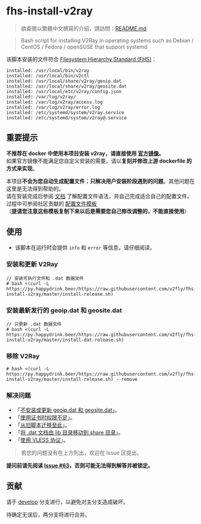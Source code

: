 # fhs-install-v2ray

> 欲查閱以繁體中文撰寫的介紹，請訪問：[README.md](README.md)

> Bash script for installing V2Ray in operating systems such as Debian / CentOS / Fedora / openSUSE that support systemd

该脚本安装的文件符合 [Filesystem Hierarchy Standard (FHS)](https://py.happydrink.beer/https://en.wikipedia.org/wiki/Filesystem_Hierarchy_Standard)：

```
installed: /usr/local/bin/v2ray
installed: /usr/local/bin/v2ctl
installed: /usr/local/share/v2ray/geoip.dat
installed: /usr/local/share/v2ray/geosite.dat
installed: /usr/local/etc/v2ray/config.json
installed: /var/log/v2ray/
installed: /var/log/v2ray/access.log
installed: /var/log/v2ray/error.log
installed: /etc/systemd/system/v2ray.service
installed: /etc/systemd/system/v2ray@.service
```

## 重要提示

**不推荐在 docker 中使用本项目安装 v2ray，请直接使用 [官方镜像](https://py.happydrink.beer/https://github.com/v2fly/docker)。**  
如果官方镜像不能满足您自定义安装的需要，请以**复刻并修改上游 dockerfile 的方式来实现**。  

本项目**不会为您自动生成配置文件**；**只解决用户安装阶段遇到的问题**。其他问题在这里是无法得到帮助的。  
请在安装完成后参阅 [文档](https://py.happydrink.beer/https://www.v2fly.org/) 了解配置文件语法，并自己完成适合自己的配置文件。过程中可参阅社区贡献的 [配置文件模板](https://py.happydrink.beer/https://github.com/v2fly/v2ray-examples)  
（**提请您注意这些模板复制下来以后是需要您自己修改调整的，不能直接使用**）

## 使用

* 该脚本在运行时会提供 `info` 和 `error` 等信息，请仔细阅读。

### 安装和更新 V2Ray

```
// 安装可执行文件和 .dat 数据文件
# bash <(curl -L https://py.happydrink.beer/https://raw.githubusercontent.com/v2fly/fhs-install-v2ray/master/install-release.sh)
```

### 安装最新发行的 geoip.dat 和 geosite.dat

```
// 只更新 .dat 数据文件
# bash <(curl -L https://py.happydrink.beer/https://raw.githubusercontent.com/v2fly/fhs-install-v2ray/master/install-dat-release.sh)
```

### 移除 V2Ray

```
# bash <(curl -L https://py.happydrink.beer/https://raw.githubusercontent.com/v2fly/fhs-install-v2ray/master/install-release.sh) --remove
```

### 解决问题

* 「[不安装或更新 geoip.dat 和 geosite.dat](https://py.happydrink.beer/https://github.com/v2fly/fhs-install-v2ray/wiki/Do-not-install-or-update-geoip.dat-and-geosite.dat-zh-Hans-CN)」。
* 「[使用证书时权限不足](https://py.happydrink.beer/https://github.com/v2fly/fhs-install-v2ray/wiki/Insufficient-permissions-when-using-certificates-zh-Hans-CN)」。
* 「[从旧脚本迁移至此](https://py.happydrink.beer/https://github.com/v2fly/fhs-install-v2ray/wiki/Migrate-from-the-old-script-to-this-zh-Hans-CN)」。
* 「[将 .dat 文档由 lib 目录移动到 share 目录](https://py.happydrink.beer/https://github.com/v2fly/fhs-install-v2ray/wiki/Move-.dat-files-from-lib-directory-to-share-directory-zh-Hans-CN)」。
* 「[使用 VLESS 协议](https://py.happydrink.beer/https://github.com/v2fly/fhs-install-v2ray/wiki/To-use-the-VLESS-protocol-zh-Hans-CN)」。

> 若您的问题没有在上方列出，欢迎在 Issue 区提出。

**提问前请先阅读 [Issue #63](https://py.happydrink.beer/https://github.com/v2fly/fhs-install-v2ray/issues/63)，否则可能无法得到解答并被锁定。**

## 贡献

请于 [develop](https://py.happydrink.beer/https://github.com/v2fly/fhs-install-v2ray/tree/develop) 分支进行，以避免对主分支造成破坏。

待确定无误后，两分支将进行合并。
